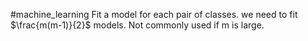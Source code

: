 #machine_learning 
Fit a model for each pair of classes. we need to fit $\frac{m(m-1)}{2}$ models. Not commonly used if m is large.